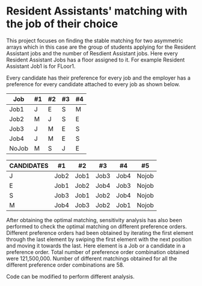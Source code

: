 # Resident Assistants' matching with the job of their choice
This project focuses on finding the stable matching for two asymmetric arrays which in this case are the group of students 
applying for the Resident Assistant jobs and the number of Resdient Assistant jobs. Here every Resident Assistant Jobs has 
a floor assigned to it. For example Resident Assistant Job1 is for FLoor1.

Every candidate has their preference for every job and the employer has a preference for every candidate attached to every job as shown 
below.

Job | #1 | #2 | #3 | #4 | 
--- | --- | --- | --- |--- |
Job1 | J | E | S | M | 
Job2 | M | J | S | E | 
Job3 | J | M | E | S | 
Job4 | J | M | E | S | 
NoJob | M | S | J | E | 

CANDIDATES | #1 | #2 | #3 | #4 | #5|
--- | --- | --- | --- |--- |--- |
J | Job2 | Job1 | Job3 | Job4 | Nojob
E | Job1 | Job2| Job4 | Job3 | Nojob
S | Job3| Job1 | Job2 | Job4 | Nojob
M | Job4 | Job3 | Job2 | Job1 | Nojob

After obtaining the optimal matching, sensitivity analysis has also been performed to check the optimal matching on different preference orders. Different preference orders had been obtained by iterating the first element through the last element by swiping the first element with the next position and moving it towards the last. Here element is a Job or a candidate in a preference order. Total number of preference order combination obtained were 121,500,000. Number of different matchings obtained for all the different preference order combinations are 58.

Code can be modified to perform different analysis.
